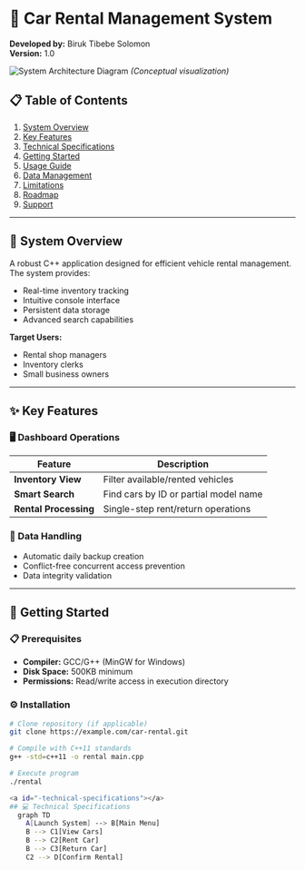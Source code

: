 # 🚗 Car Rental Management System  

**Developed by:** Biruk Tibebe Solomon  
**Version:** 1.0  

![System Architecture Diagram](https://via.placeholder.com/400x200?text=System+Flow+Diagram) *(Conceptual visualization)*  

## 📋 Table of Contents  
1. [System Overview](#-system-overview)  
2. [Key Features](#-key-features)  
3. [Technical Specifications](#-technical-specifications)  
4. [Getting Started](#-getting-started)  
5. [Usage Guide](#-usage-guide)  
6. [Data Management](#-data-management)  
7. [Limitations](#-limitations)  
8. [Roadmap](#-roadmap)  
9. [Support](#-support)  

---

<a id="-system-overview"></a>
## 🌟 System Overview  

A robust C++ application designed for efficient vehicle rental management. The system provides:  

- Real-time inventory tracking  
- Intuitive console interface  
- Persistent data storage  
- Advanced search capabilities  

**Target Users:**  
- Rental shop managers  
- Inventory clerks  
- Small business owners  

---

<a id="-key-features"></a>
## ✨ Key Features  

### 🖥️ Dashboard Operations  
| Feature | Description |  
|---------|-------------|  
| **Inventory View** | Filter available/rented vehicles |  
| **Smart Search** | Find cars by ID or partial model name |  
| **Rental Processing** | Single-step rent/return operations |  

### 🔄 Data Handling  
- Automatic daily backup creation  
- Conflict-free concurrent access prevention  
- Data integrity validation  

---

## 🚀 Getting Started  

### 📋 Prerequisites  
- **Compiler:** GCC/G++ (MinGW for Windows)  
- **Disk Space:** 500KB minimum  
- **Permissions:** Read/write access in execution directory  

### ⚙️ Installation  
```bash
# Clone repository (if applicable)
git clone https://example.com/car-rental.git

# Compile with C++11 standards
g++ -std=c++11 -o rental main.cpp

# Execute program
./rental

<a id="-technical-specifications"></a>
## 💻 Technical Specifications  
  graph TD
    A[Launch System] --> B[Main Menu]
    B --> C1[View Cars]
    B --> C2[Rent Car]
    B --> C3[Return Car]
    C2 --> D[Confirm Rental] 